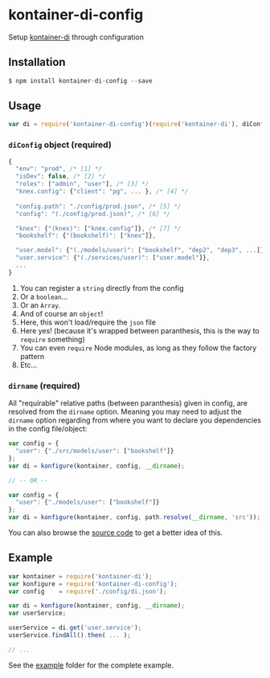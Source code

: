 # kontainer-di-config
Setup [kontainer-di](https://github.com/redradix/kontainer) through configuration

## Installation

```js
$ npm install kontainer-di-config --save
```

## Usage

```js
var di = require('kontainer-di-config')(require('kontainer-di'), diConfig, dirname);
```

### `diConfig` object (required)

```js
{
  "env": "prod", /* [1] */
  "isDev": false, /* [2] */
  "roles": ["admin", "user"], /* [3] */
  "knex.config": {"client": "pg", ... }, /* [4] */
  
  "config.path": "./config/prod.json", /* [5] */
  "config": "(./config/prod.json)", /* [6] */

  "knex": {"(knex)": ["knex.config"]}, /* [7] */
  "bookshelf": {"(bookshelf)": ["knex"]},

  "user.model": {"(./models/user)": ["bookshelf", "dep2", "dep3", ...]}, /* [8] */
  "user.service": {"(./services/user)": ["user.model"]},
  ...
}
```

1. You can register a `string` directly from the config
2. Or a `boolean`...
3. Or an `Array`.
4. And of course an `object`!
5. Here, this won't load/require the `json` file
6. Here yes! (because it's wrapped between paranthesis, this is the way to `require` something)
7. You can even `require` Node modules, as long as they follow the factory pattern
8. Etc...

### `dirname` (required)

All "requirable" relative paths (between paranthesis) given in config, are resolved from the `dirname` option. Meaning you may need to adjust the `dirname` option regarding from where you want to declare you dependencies in the config file/object:

```js
var config = {
  "user": {"./src/models/user": ["bookshelf"]}
};
var di = konfigure(kontainer, config, __dirname);

// -- OR --

var config = {
  "user": {"./models/user": ["bookshelf"]}
};
var di = konfigure(kontainer, config, path.resolve(__dirname, 'src'));
```

You can also browse the [source code](https://github.com/eightyfive/kontainer-di-config/blob/master/index.js) to get a better idea of this.


## Example

```js
var kontainer = require('kontainer-di');
var konfigure = require('kontainer-di-config');
var config    = require('./config/di.json');

var di = konfigure(kontainer, config, __dirname);
var userService;

userService = di.get('user.service');
userService.findAll().then( ... );

// ...
```

See the [example](https://github.com/eightyfive/kontainer-di-config/tree/master/example) folder for the complete example.
